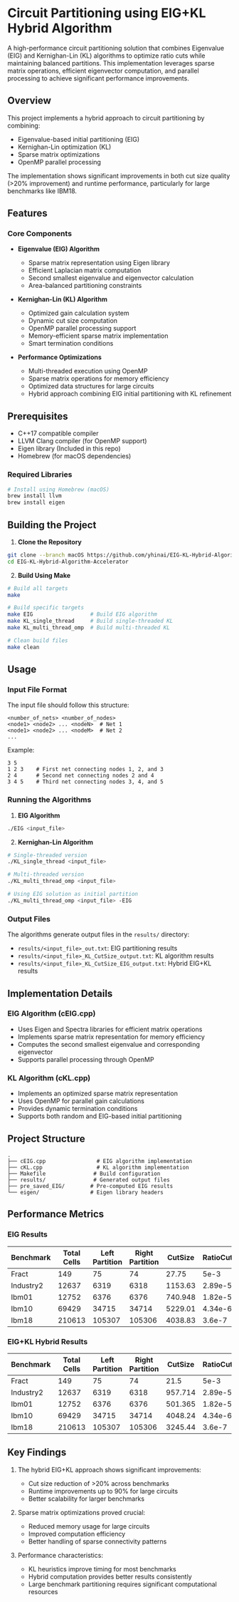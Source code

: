 # Circuit Partitioning using EIG+KL Hybrid Algorithm

A high-performance circuit partitioning solution that combines Eigenvalue (EIG) and Kernighan-Lin (KL) algorithms to optimize ratio cuts while maintaining balanced partitions. This implementation leverages sparse matrix operations, efficient eigenvector computation, and parallel processing to achieve significant performance improvements.

## Overview

This project implements a hybrid approach to circuit partitioning by combining:
- Eigenvalue-based initial partitioning (EIG)
- Kernighan-Lin optimization (KL)
- Sparse matrix optimizations
- OpenMP parallel processing

The implementation shows significant improvements in both cut size quality (>20% improvement) and runtime performance, particularly for large benchmarks like IBM18.


## Features

### Core Components

- **Eigenvalue (EIG) Algorithm**
  - Sparse matrix representation using Eigen library
  - Efficient Laplacian matrix computation
  - Second smallest eigenvalue and eigenvector calculation
  - Area-balanced partitioning constraints

- **Kernighan-Lin (KL) Algorithm**
  - Optimized gain calculation system
  - Dynamic cut size computation
  - OpenMP parallel processing support
  - Memory-efficient sparse matrix implementation
  - Smart termination conditions

- **Performance Optimizations**
  - Multi-threaded execution using OpenMP
  - Sparse matrix operations for memory efficiency
  - Optimized data structures for large circuits
  - Hybrid approach combining EIG initial partitioning with KL refinement

## Prerequisites

- C++17 compatible compiler
- LLVM Clang compiler (for OpenMP support)
- Eigen library (Included in this repo)
- Homebrew (for macOS dependencies)

### Required Libraries

```bash
# Install using Homebrew (macOS)
brew install llvm
brew install eigen
```

## Building the Project

1. **Clone the Repository**
```bash
git clone --branch macOS https://github.com/yhinai/EIG-KL-Hybrid-Algorithm-Accelerator.git
cd EIG-KL-Hybrid-Algorithm-Accelerator
```

2. **Build Using Make**
```bash
# Build all targets
make

# Build specific targets
make EIG                  # Build EIG algorithm
make KL_single_thread     # Build single-threaded KL
make KL_multi_thread_omp  # Build multi-threaded KL

# Clean build files
make clean
```

## Usage

### Input File Format

The input file should follow this structure:
```
<number_of_nets> <number_of_nodes>
<node1> <node2> ... <nodeN>  # Net 1
<node1> <node2> ... <nodeM>  # Net 2
...
```

Example:
```
3 5
1 2 3    # First net connecting nodes 1, 2, and 3
2 4      # Second net connecting nodes 2 and 4
3 4 5    # Third net connecting nodes 3, 4, and 5
```

### Running the Algorithms

1. **EIG Algorithm**
```bash
./EIG <input_file>
```

2. **Kernighan-Lin Algorithm**
```bash
# Single-threaded version
./KL_single_thread <input_file>

# Multi-threaded version
./KL_multi_thread_omp <input_file>

# Using EIG solution as initial partition
./KL_multi_thread_omp <input_file> -EIG
```

### Output Files

The algorithms generate output files in the `results/` directory:

- `results/<input_file>_out.txt`: EIG partitioning results
- `results/<input_file>_KL_CutSize_output.txt`: KL algorithm results
- `results/<input_file>_KL_CutSize_EIG_output.txt`: Hybrid EIG+KL results

## Implementation Details

### EIG Algorithm (cEIG.cpp)

- Uses Eigen and Spectra libraries for efficient matrix operations
- Implements sparse matrix representation for memory efficiency
- Computes the second smallest eigenvalue and corresponding eigenvector
- Supports parallel processing through OpenMP


### KL Algorithm (cKL.cpp)

- Implements an optimized sparse matrix representation
- Uses OpenMP for parallel gain calculations
- Provides dynamic termination conditions
- Supports both random and EIG-based initial partitioning


## Project Structure
```
.
├── cEIG.cpp                # EIG algorithm implementation
├── cKL.cpp                 # KL algorithm implementation
├── Makefile               # Build configuration
├── results/               # Generated output files
├── pre_saved_EIG/        # Pre-computed EIG results
└── eigen/                # Eigen library headers
```

## Performance Metrics

### EIG Results

| Benchmark | Total Cells | Left Partition | Right Partition | CutSize | RatioCut | Runtime (s) |
|-----------|-------------|----------------|-----------------|---------|-----------|-------------|
| Fract     | 149         | 75            | 74             | 27.75   | 5e-3      | 0.5         |
| Industry2 | 12637       | 6319          | 6318           | 1153.63 | 2.89e-5   | 432         |
| Ibm01     | 12752       | 6376          | 6376           | 740.948 | 1.82e-5   | 31          |
| Ibm10     | 69429       | 34715         | 34714          | 5229.01 | 4.34e-6   | 3227        |
| Ibm18     | 210613      | 105307        | 105306         | 4038.83 | 3.6e-7    | 37758       |

### EIG+KL Hybrid Results

| Benchmark | Total Cells | Left Partition | Right Partition | CutSize | RatioCut | Runtime (s) |
|-----------|-------------|----------------|-----------------|---------|-----------|-------------|
| Fract     | 149         | 75            | 74             | 21.5    | 5e-3      | 0.01        |
| Industry2 | 12637       | 6319          | 6318           | 957.714 | 2.89e-5   | 24.159      |
| Ibm01     | 12752       | 6376          | 6376           | 501.365 | 1.82e-5   | 11.625      |
| Ibm10     | 69429       | 34715         | 34714          | 4048.24 | 4.34e-6   | 617.88      |
| Ibm18     | 210613      | 105307        | 105306         | 3245.44 | 3.6e-7    | 3178.55     |

## Key Findings

1. The hybrid EIG+KL approach shows significant improvements:
   - Cut size reduction of >20% across benchmarks
   - Runtime improvements up to 90% for large circuits
   - Better scalability for larger benchmarks

2. Sparse matrix optimizations proved crucial:
   - Reduced memory usage for large circuits
   - Improved computation efficiency
   - Better handling of sparse connectivity patterns

3. Performance characteristics:
   - KL heuristics improve timing for most benchmarks
   - Hybrid computation provides better results consistently
   - Large benchmark partitioning requires significant computational resources
